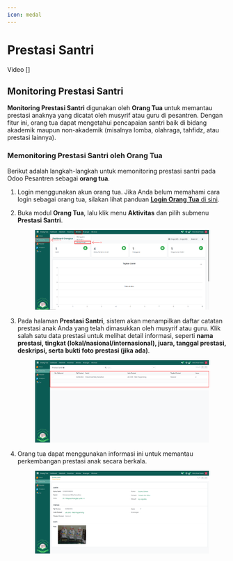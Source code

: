 ```yaml
---
icon: medal
---
```


# Prestasi Santri

Video \[]

## Monitoring Prestasi Santri

**Monitoring Prestasi Santri** digunakan oleh **Orang Tua** untuk memantau prestasi anaknya yang dicatat oleh musyrif atau guru di pesantren. Dengan fitur ini, orang tua dapat mengetahui pencapaian santri baik di bidang akademik maupun non-akademik (misalnya lomba, olahraga, tahfidz, atau prestasi lainnya).

### Memonitoring Prestasi Santri oleh Orang Tua

Berikut adalah langkah-langkah untuk memonitoring prestasi santri pada Odoo Pesantren sebagai **orang tua**.

1. Login menggunakan akun orang tua. Jika Anda belum memahami cara login sebagai orang tua, silakan lihat panduan [**Login Orang Tua** di sini](../../../setup-and-konfigurasi/role-and-hak-akses-pengguna/panduan-login/login-orang-tua.md).
2.  Buka modul **Orang Tua**, lalu klik menu **Aktivitas** dan pilih submenu **Prestasi Santri**.

    <figure><img src="../../../.gitbook/assets/images-591.png" alt=""><figcaption></figcaption></figure>


3.  Pada halaman **Prestasi Santri**, sistem akan menampilkan daftar catatan prestasi anak Anda yang telah dimasukkan oleh musyrif atau guru. Klik salah satu data prestasi untuk melihat detail informasi, seperti **nama prestasi, tingkat (lokal/nasional/internasional), juara, tanggal prestasi, deskripsi, serta bukti foto prestasi (jika ada)**.

    <figure><img src="../../../.gitbook/assets/images-592.png" alt=""><figcaption></figcaption></figure>


4.  Orang tua dapat menggunakan informasi ini untuk memantau perkembangan prestasi anak secara berkala.

    <figure><img src="../../../.gitbook/assets/images-593.png" alt=""><figcaption></figcaption></figure>
